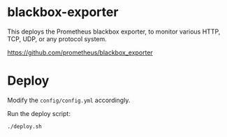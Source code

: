 # blackbox-exporter

This deploys the Prometheus blackbox exporter, to monitor various HTTP, TCP, UDP, or any protocol system.

https://github.com/prometheus/blackbox_exporter

# Deploy

Modify the `config/config.yml` accordingly.

Run the deploy script:

```
./deploy.sh
```
